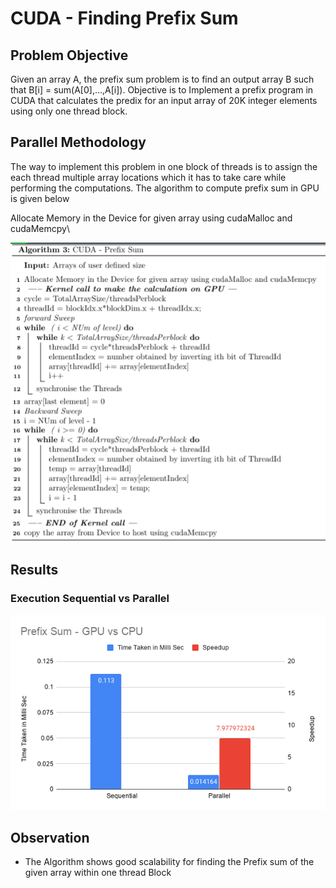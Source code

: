 

CUDA - Finding Prefix Sum
=========================

Problem Objective
-----------------

Given an array A, the prefix sum problem is to find an output array B
such that B\[i\] = sum(A\[0\],\...,A\[i\]). Objective is to Implement a
prefix program in CUDA that calculates the predix for an input array of
20K integer elements using only one thread block.

Parallel Methodology
--------------------

The way to implement this problem in one block of threads is to assign
the each thread multiple array locations which it has to take care while
performing the computations. The algorithm to compute prefix sum in GPU
is given below

Allocate Memory in the Device for given array using cudaMalloc and
cudaMemcpy\

![](Images/A1.png)


Results
-------

### Execution Sequential vs Parallel

![Execution time of Sequential vs Parallel-GPU ](Images/cuda.png)


Observation
-----------

-   The Algorithm shows good scalability for finding the Prefix sum of
    the given array within one thread Block

